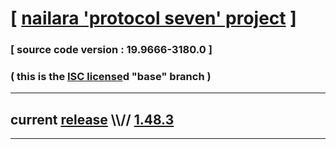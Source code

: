 
# [ [nailara 'protocol seven' project](http://src.nailara.net/) ]

### [ source code version : 19.9666-3180.0 ]

### ( this is the [ISC license](license)d "base" branch )
---
## current [release](https://github.com/anotherlink/nailara/releases) \\\\// [1.48.3](https://github.com/anotherlink/nailara/releases/tag/1.48.3)
---
